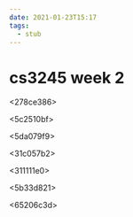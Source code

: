 ```yaml
---
date: 2021-01-23T15:17
tags: 
  - stub
---
```


# cs3245 week 2

<ce644674>

<278ce386>

<e97aded8>

<5c2510bf>

<a8733325>

<eb4e0471>

<5da079f9>

<31c057b2>

<d9de0734>

<e1a1a430>

<bfb64a9f>

<311111e0>

<5b33d821>

<65206c3d>


